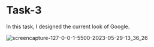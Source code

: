 # Task-3

In this task, I designed the current look of Google.

![screencapture-127-0-0-1-5500-2023-05-29-13_36_26](https://github.com/omertuncwho/Patika/assets/44731889/b28587e0-cd11-4b83-bc78-8de0e491b847)
